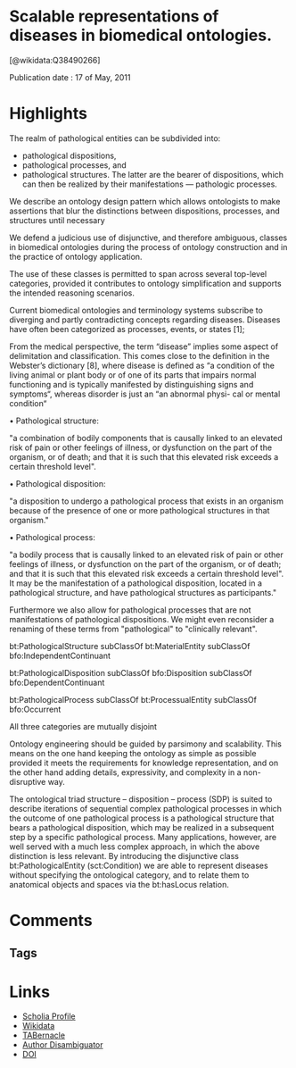 
Scalable representations of diseases in biomedical ontologies.
==============================================================
  
  [@wikidata:Q38490266]  
  
Publication date : 17 of May, 2011  

# Highlights

The realm of pathological entities can be subdivided into:
- pathological dispositions, 
- pathological processes, and 
- pathological structures. 
The latter are the bearer of dispositions, which can then be realized by their manifestations —
pathologic processes.


We describe an ontology design pattern which allows ontologists to make
assertions that blur the distinctions between dispositions, processes, and structures
until necessary

We defend a judicious use of disjunctive, and therefore ambiguous, classes in biomedical 
ontologies during the process of ontology construction and in
the practice of ontology application.

The use of these classes is permitted to span across several top-level categories, 
provided it contributes to ontology simplification and supports the intended reasoning scenarios.

Current biomedical ontologies and terminology systems subscribe to diverging and
partly contradicting concepts regarding diseases. Diseases have often been categorized
as processes, events, or states [1]; 

From the medical perspective, the term “disease” implies some aspect
of delimitation and classification. This comes close to the definition in the Webster’s
dictionary [8], where disease is defined as “a condition of the living animal or plant
body or of one of its parts that impairs normal functioning and is typically manifested
by distinguishing signs and symptoms“, whereas disorder is just an “an abnormal physi-
cal or mental condition“

• Pathological structure:

"a combination of bodily components that is causally linked to an elevated risk of pain or other feelings of illness, or dysfunction on the part of the organism, or of death; and that it is such that this elevated risk exceeds a certain threshold level".

• Pathological disposition:

"a disposition to undergo a pathological process that exists in an organism because of the presence of one or more pathological structures in that organism."

• Pathological process:

"a bodily process that is causally linked to an elevated risk of pain or other feelings of illness, or dysfunction on the part of the organism, or of death; and that it is such that this elevated risk exceeds a certain threshold level". It may be the manifestation of a pathological disposition, located in a pathological structure, and have pathological structures as participants."

 Furthermore we also allow for pathological processes that are not manifestations of pathological dispositions. We might even reconsider a renaming of these terms from "pathological" to "clinically relevant".


bt:PathologicalStructure subClassOf bt:MaterialEntity subClassOf bfo:IndependentContinuant

bt:PathologicalDisposition subClassOf bfo:Disposition subClassOf bfo:DependentContinuant

bt:PathologicalProcess subClassOf bt:ProcessualEntity subClassOf bfo:Occurrent

All three categories are mutually disjoint

<!-- nice and clear division -->

Ontology engineering should be guided by parsimony and scalability. This means on the one hand keeping the ontology as simple as possible provided it meets the requirements for knowledge representation, and on the other hand adding details, expressivity, and complexity in a non-disruptive way.

The ontological triad structure – disposition – process (SDP) is suited to describe iterations of sequential complex pathological processes in which the outcome of one pathological process is a pathological structure that bears a pathological disposition, which may be realized in a subsequent step by a specific pathological process. Many applications, however, are well served with a much less complex approach, in which the above distinction is less relevant. By introducing the disjunctive class bt:PathologicalEntity (sct:Condition) we are able to represent diseases without specifying the ontological category, and to relate them to anatomical objects and spaces via the bt:hasLocus relation.


# Comments

## Tags

# Links
  
 * [Scholia Profile](https://scholia.toolforge.org/work/Q38490266)  
 * [Wikidata](https://www.wikidata.org/wiki/Q38490266)  
 * [TABernacle](https://tabernacle.toolforge.org/?#/tab/manual/Q38490266/P921%3BP4510)  
 * [Author Disambiguator](https://author-disambiguator.toolforge.org/work_item_oauth.php?id=Q38490266&batch_id=&match=1&author_list_id=&doit=Get+author+links+for+work)  
 * [DOI](https://doi.org/10.1186/2041-1480-2-S2-S6)  
